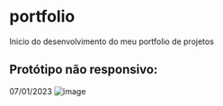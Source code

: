 # portfolio
 Inicio do desenvolvimento do meu portfolio de projetos

## Protótipo não responsivo:
07/01/2023
![image](https://user-images.githubusercontent.com/89949855/211132122-46e97dc5-2280-4284-a2f4-a3880c63b0d3.png)
